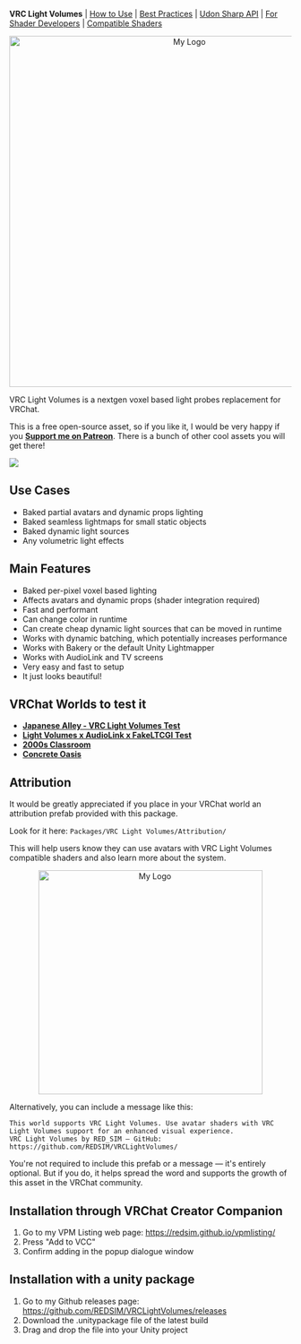 **VRC Light Volumes** | [How to Use](/Documentation/HowToUse.md) | [Best Practices](/Documentation/BestPractices.md) | [Udon Sharp API](/Documentation/UdonSharpAPI.md) | [For Shader Developers](/Documentation/ForShaderDevelopers.md) | [Compatible Shaders](/Documentation/CompatibleShaders.md)

<p align="center"> <img src="/Documentation/LogoMain.png" alt="My Logo" width="627" /></p>

VRC Light Volumes is a nextgen voxel based light probes replacement for VRChat.

This is a free open-source asset, so if you like it, I would be very happy if you **[Support me on Patreon](https://www.patreon.com/red_sim/ "Support me on Patreon")**.
There is a bunch of other cool assets you will get there!

![](/Documentation/Preview_0.png)

## Use Cases
- Baked partial avatars and dynamic props lighting
- Baked seamless lightmaps for small static objects
- Baked dynamic light sources
- Any volumetric light effects

## Main Features
- Baked per-pixel voxel based lighting
- Affects avatars and dynamic props (shader integration required)
- Fast and performant
- Can change color in runtime
- Can create cheap dynamic light sources that can be moved in runtime
- Works with dynamic batching, which potentially increases performance
- Works with Bakery or the default Unity Lightmapper
- Works with AudioLink and TV screens
- Very easy and fast to setup
- It just looks beautiful!

## VRChat Worlds to test it
- **[Japanese Alley - VRC Light Volumes Test](https://vrchat.com/home/launch?worldId=wrld_af756ca8-30ee-41a4-b304-2207ebf79db9)**
- **[Light Volumes x AudioLink x FakeLTCGI Test](https://vrchat.com/home/launch?worldId=wrld_ba751467-ca25-4734-91b3-7e503fc171f3)**
- **[2000s Classroom](https://vrchat.com/home/launch?worldId=wrld_f6445b27-037d-4926-b51f-d79ada716b31)**
- **[Concrete Oasis](https://vrchat.com/home/launch?worldId=wrld_3641b8d9-04da-4ee4-8b06-966ca097b1a3)**

## Attribution

It would be greatly appreciated if you place in your VRChat world an attribution prefab provided with this package.

Look for it here: `Packages/VRC Light Volumes/Attribution/`

This will help users know they can use avatars with VRC Light Volumes compatible shaders and also learn more about the system.

<p align="center"> <img src="/Packages/red.sim.lightvolumes/Attribution/LV_Logo_B.png" alt="My Logo" width="400" /></p>

Alternatively, you can include a message like this:

```
This world supports VRC Light Volumes. Use avatar shaders with VRC Light Volumes support for an enhanced visual experience.
VRC Light Volumes by RED_SIM — GitHub: https://github.com/REDSIM/VRCLightVolumes/
```

You're not required to include this prefab or a message — it's entirely optional. But if you do, it helps spread the word and supports the growth of this asset in the VRChat community.

## Installation through VRChat Creator Companion
1. Go to my VPM Listing web page: https://redsim.github.io/vpmlisting/
2. Press "Add to VCC"
3. Confirm adding in the popup dialogue window

## Installation with a unity package
1. Go to my Github releases page: https://github.com/REDSIM/VRCLightVolumes/releases
2. Download the .unitypackage file of the latest build
3. Drag and drop the file into your Unity project

